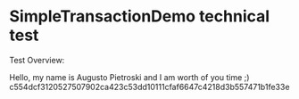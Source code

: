 # SimpleTransactionDemo technical test

Test Overview:

Hello, my name is Augusto Pietroski and I am worth of you time ;)
c554dcf3120527507902ca423c53dd10111cfaf6647c4218d3b557471b1fe33e
